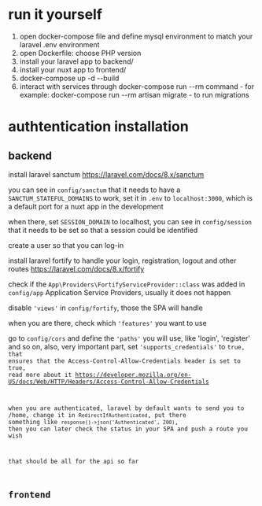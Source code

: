 # run it yourself

1. open docker-compose file and define mysql environment to match your laravel .env environment
2. open Dockerfile:
	choose PHP version
3. install your laravel app to backend/
4. install your nuxt app to frontend/
5. docker-compose up -d --build
6. interact with services through docker-compose run --rm command - for example: docker-compose run --rm artisan migrate - to run migrations

# authtentication installation

## backend

install laravel sanctum https://laravel.com/docs/8.x/sanctum

you can see in <code>config/sanctum</code> that it needs to have a <code>SANCTUM_STATEFUL_DOMAINS</code> to work, set it in <code>.env</code> to <code>localhost:3000</code>, which is a default port for a nuxt app in the development

when there, set <code>SESSION_DOMAIN</code> to localhost, you can see in <code>config/session</code> that it needs to be set so that a session could be identified

create a user so that you can log-in 

install laravel fortify to handle your login, registration, logout and other routes https://laravel.com/docs/8.x/fortify

check if the <code>App\Providers\FortifyServiceProvider::class</code> was added in <code>config/app</code> Application Service Providers, usually it does not happen

disable <code>'views'</code> in <code>config/fortify</code>, those the SPA will handle

when you are there, check which <code>'features'</code> you want to use

go to <code>config/cors</code> and define the <code>'paths'</code> you will use, like 'login', 'register' and so on,
also, very important part, set <code>'supports_credentials'</code> to <code>true</true>, that ensures that the Access-Control-Allow-Credentials header is set to true, read more about it https://developer.mozilla.org/en-US/docs/Web/HTTP/Headers/Access-Control-Allow-Credentials

when you are authenticated, laravel by default wants to send you to /home, change it in <code>RedirectIfAuthenticated</code>, put there something like <code>response()->json('Authenticated', 200)</code>, then you can later check the status in your SPA and push a route you wish

that should be all for the api so far

## frontend



